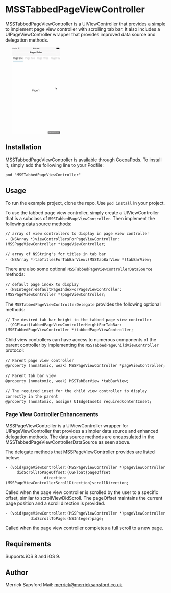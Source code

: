 # MSSTabbedPageViewController

MSSTabbedPageViewController is a UIViewController that provides a simple to implement page view controller with scrolling tab bar. It also includes a UIPageViewController wrapper that provides improved data source and delegation methods.

<div style="width:100%;">
<img src="Example/MSSTabbedPageViewController.gif" align="center" height="30%" width="30%" style="margin-left:20px;">
</div>

<p><p>

## Installation
MSSTabbedPageViewController is available through [CocoaPods](http://cocoapods.org). To install it, simply add the following line to your Podfile:

    pod "MSSTabbedPageViewController"

## Usage
To run the example project, clone the repo. Use `pod install` in your project.

To use the tabbed page view controller, simply create a UIViewController that is a subclass of `MSSTabbedPageViewController`. Then implement the following data source methods:

```
// array of view controllers to display in page view controller
- (NSArray *)viewControllersForPageViewController:(MSSPageViewController *)pageViewController;

// array of NSString's for titles in tab bar
- (NSArray *)tabTitlesForTabBarView:(MSSTabBarView *)tabBarView;
```

There are also some optional `MSSTabbedPageViewControllerDataSource` methods:

```
// default page index to display
- (NSInteger)defaultPageIndexForPageViewController:(MSSPageViewController *)pageViewController;
```
The `MSSTabbedPageViewControllerDelegate` provides the following optional methods:

```
// The desired tab bar height in the tabbed page view controller
- (CGFloat)tabbedPageViewControllerHeightForTabBar:(MSSTabbedPageViewController *)tabbedPageViewController;
```

Child view controllers can have access to numerous components of the parent controller by implementing the `MSSTabbedPageChildViewController` protocol:

```
// Parent page view controller
@property (nonatomic, weak) MSSPageViewController *pageViewController;

// Parent tab bar view
@property (nonatomic, weak) MSSTabBarView *tabBarView;

// The required inset for the child view controller to display correctly in the parent
@property (nonatomic, assign) UIEdgeInsets requiredContentInset;
```

### Page View Controller Enhancements

MSSPageViewController is a UIViewController wrapper for UIPageViewController that provides a simpler data source and enhanced delegation methods. The data source methods are encapsulated in the MSSTabbedPageViewControllerDataSource as seen above. 

The delegate methods that MSSPageViewController provides are listed below:

```
- (void)pageViewController:(MSSPageViewController *)pageViewController
     didScrollToPageOffset:(CGFloat)pageOffset
                 direction:(MSSPageViewControllerScrollDirection)scrollDirection;
```
Called when the page view controller is scrolled by the user to a specific offset, similar to scrollViewDidScroll. The pageOffset maintains the current page position and a scroll direction is provided. 

```
- (void)pageViewController:(MSSPageViewController *)pageViewController
           didScrollToPage:(NSInteger)page;
```
Called when the page view controller completes a full scroll to a new page. 

## Requirements
Supports iOS 8 and iOS 9.

## Author
Merrick Sapsford
Mail: [merrick@merricksapsford.co.uk](mailto://merrick@merricksapsford.co.uk)
